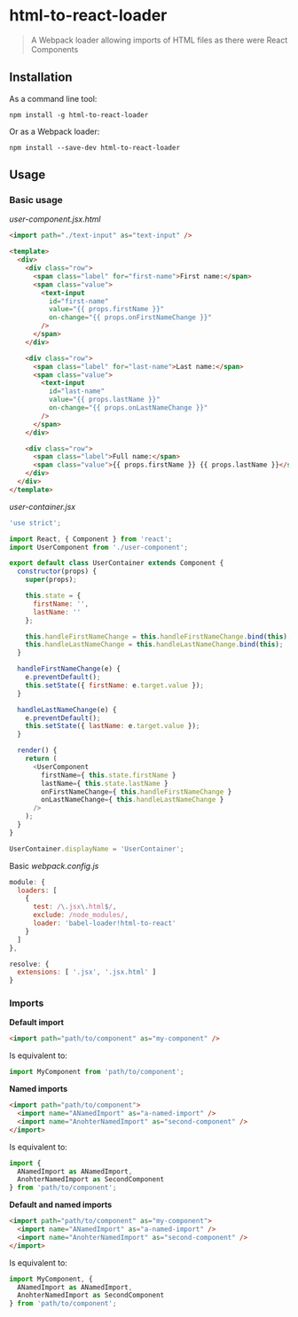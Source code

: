 # html-to-react-loader

> A Webpack loader allowing imports of HTML files as there were React Components

## Installation

As a command line tool:

```
npm install -g html-to-react-loader
```

Or as a Webpack loader:

```
npm install --save-dev html-to-react-loader
```

## Usage

### Basic usage

_user-component.jsx.html_

```html
<import path="./text-input" as="text-input" />

<template>
  <div>
    <div class="row">
      <span class="label" for="first-name">First name:</span>
      <span class="value">
        <text-input
          id="first-name"
          value="{{ props.firstName }}"
          on-change="{{ props.onFirstNameChange }}"
        />
      </span>
    </div>

    <div class="row">
      <span class="label" for="last-name">Last name:</span>
      <span class="value">
        <text-input
          id="last-name"
          value="{{ props.lastName }}"
          on-change="{{ props.onLastNameChange }}"
        />
      </span>
    </div>

    <div class="row">
      <span class="label">Full name:</span>
      <span class="value">{{ props.firstName }} {{ props.lastName }}</span>
    </div>
  </div>
</template>
```

_user-container.jsx_

```js
'use strict';

import React, { Component } from 'react';
import UserComponent from './user-component';

export default class UserContainer extends Component {
  constructor(props) {
    super(props);

    this.state = {
      firstName: '',
      lastName: ''
    };

    this.handleFirstNameChange = this.handleFirstNameChange.bind(this);
    this.handleLastNameChange = this.handleLastNameChange.bind(this);
  }

  handleFirstNameChange(e) {
    e.preventDefault();
    this.setState({ firstName: e.target.value });
  }

  handleLastNameChange(e) {
    e.preventDefault();
    this.setState({ lastName: e.target.value });
  }

  render() {
    return (
      <UserComponent
        firstName={ this.state.firstName }
        lastName={ this.state.lastName }
        onFirstNameChange={ this.handleFirstNameChange }
        onLastNameChange={ this.handleLastNameChange }
      />
    );
  }
}

UserContainer.displayName = 'UserContainer';
```

Basic _webpack.config.js_

```js
module: {
  loaders: [
    {
      test: /\.jsx\.html$/,
      exclude: /node_modules/,
      loader: 'babel-loader!html-to-react'
    }
  ]
},

resolve: {
  extensions: [ '.jsx', '.jsx.html' ]
}
```

### Imports

**Default import**

```html
<import path="path/to/component" as="my-component" />
```

Is equivalent to:

```js
import MyComponent from 'path/to/component';
```

**Named imports**

```html
<import path="path/to/component">
  <import name="ANamedImport" as="a-named-import" />
  <import name="AnohterNamedImport" as="second-component" />
</import>
```

Is equivalent to:

```js
import {
  ANamedImport as ANamedImport,
  AnohterNamedImport as SecondComponent
} from 'path/to/component';
```

**Default and named imports**

```html
<import path="path/to/component" as="my-component">
  <import name="ANamedImport" as="a-named-import" />
  <import name="AnohterNamedImport" as="second-component" />
</import>
```

Is equivalent to:

```js
import MyComponent, {
  ANamedImport as ANamedImport,
  AnohterNamedImport as SecondComponent
} from 'path/to/component';
```
